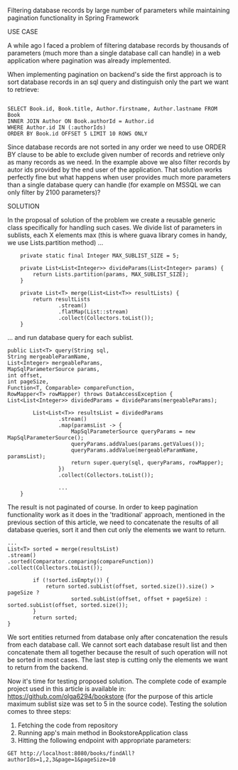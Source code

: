 Filtering database records by large number of
parameters while maintaining pagination functionality in Spring Framework

USE CASE

A while ago I faced a problem of filtering database records by thousands of parameters
(much more than a single database call can handle) in a web application where pagination was already implemented.

When implementing pagination on backend's side the first approach
is to sort database records in an sql query and distinguish only the part we want to retrieve:

```

SELECT Book.id, Book.title, Author.firstname, Author.lastname FROM Book
INNER JOIN Author ON Book.authorId = Author.id
WHERE Author.id IN (:authorIds)
ORDER BY Book.id OFFSET 5 LIMIT 10 ROWS ONLY

```

Since database records are not sorted in any order we need to use ORDER BY clause to be able
to exclude given number of records and retrieve only as many records as we need.
In the example above we also filter records by autor ids provided by the end user of the application.
That solution works perfectly fine but what happens when user provides much more parameters than
a single database query can handle (for example on MSSQL we can only filter by 2100 parameters)?

SOLUTION

In the proposal of solution of the problem we create a reusable generic class specifically for handling
such cases. We divide list of parameters in sublists, each X elements max
(this is where guava library comes in handy, we use Lists.partition method) ...

```
    private static final Integer MAX_SUBLIST_SIZE = 5;

    private List<List<Integer>> divideParams(List<Integer> params) {
        return Lists.partition(params, MAX_SUBLIST_SIZE);
    }

    private List<T> merge(List<List<T>> resultLists) {
        return resultLists
                .stream()
                .flatMap(List::stream)
                .collect(Collectors.toList());
    }

```

... and run database query for each sublist.

```
public List<T> query(String sql,
String mergeableParamName,
List<Integer> mergeableParams,
MapSqlParameterSource params,
int offset,
int pageSize,
Function<T, Comparable> compareFunction,
RowMapper<T> rowMapper) throws DataAccessException {
List<List<Integer>> dividedParams = divideParams(mergeableParams);

        List<List<T>> resultsList = dividedParams
                .stream()
                .map(paramsList -> {
                    MapSqlParameterSource queryParams = new MapSqlParameterSource();
                    queryParams.addValues(params.getValues());
                    queryParams.addValue(mergeableParamName, paramsList);
                    return super.query(sql, queryParams, rowMapper);
                })
                .collect(Collectors.toList());

                ...
    }
```

The result is not paginated of course. In order to keep pagination functionality work
as it does in the 'traditional' approach, mentioned in the previous section of this article, we need to
concatenate the results of all database queries, sort it and then cut only the elements we want to return.

```
...
List<T> sorted = merge(resultsList)
.stream()
.sorted(Comparator.comparing(compareFunction))
.collect(Collectors.toList());

        if (!sorted.isEmpty()) {
            return sorted.subList(offset, sorted.size()).size() > pageSize ?
                    sorted.subList(offset, offset + pageSize) : sorted.subList(offset, sorted.size());
        }
        return sorted;
}

```

We sort entities returned from database only after concatenation the resuls from each database call.
We cannot sort each database result list and then concatenate them all together because the result
of such operation will not be sorted in most cases. The last step is cutting only the elements we want
to return from the backend.

Now it's time for testing proposed solution.
The complete code of example project used in this article is available in: https://github.com/olga6294/bookstore
(for the purpose of this article
maximum sublist size was set to 5 in the source code). Testing the solution comes to three steps:
1. Fetching the code from repository
2. Running app's main method in BookstoreApplication class
3. Hitting the following endpoint with appropriate parameters:

```
GET http://localhost:8080/books/findAll?authorIds=1,2,3&page=1&pageSize=10
```



